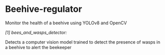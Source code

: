 # Beehive-regulator
Monitor the health of a beehive using YOLOv8 and OpenCV

*[1] bees_and_wasps_detector:*

Detects a computer vision model trained to detect the presence of wasps in a beehive to alert the beekeeper
